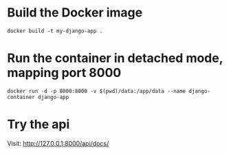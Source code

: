 # Build the Docker image
```
docker build -t my-django-app .
```
# Run the container in detached mode, mapping port 8000
```
docker run -d -p 8000:8000 -v $(pwd)/data:/app/data --name django-container django-app
```
# Try the api
Visit: http://127.0.0.1:8000/api/docs/

